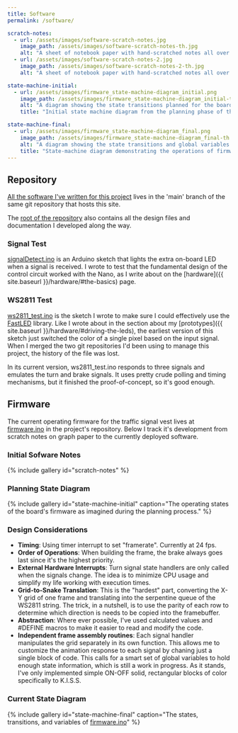 ```yaml
---
title: Software
permalink: /software/

scratch-notes:
  - url: /assets/images/software-scratch-notes.jpg
    image_path: /assets/images/software-scratch-notes-th.jpg
    alt: "A sheet of notebook paper with hand-scratched notes all over it, in several orientations."
  - url: /assets/images/software-scratch-notes-2.jpg
    image_path: /assets/images/software-scratch-notes-2-th.jpg
    alt: "A sheet of notebook paper with hand-scratched notes all over it, in several orientations."

state-machine-initial:
  - url: /assets/images/firmware_state-machine-diagram_initial.png
    image_path: /assets/images/firmware_state-machine-diagram_initial-th.jpg
    alt: "A diagram showing the state transitions planned for the board's firmware"
    title: "Initial state machine diagram from the planning phase of the project."

state-machine-final:
  - url: /assets/images/firmware_state-machine-diagram_final.png
    image_path: /assets/images/firmware_state-machine-diagram_final-th.png
    alt: "A diagram showing the state transitions and global variables of firmware.ino"
    title: "State-machine diagram demonstrating the operations of firmware.ino"
---
```

## Repository

[All the software I've written for this project](https://github.com/b-buckley/blinker-vest/tree/main/arduino) lives in the 'main' branch of the same git repository that hosts this site.

The [root of the repository](https://github.com/b-buckley/blinker-vest/tree/main) also contains all the design files and documentation I developed along the way.

### Signal Test

[signalDetect.ino](https://github.com/b-buckley/blinker-vest/blob/main/arduino/signalDetect/signalDetect.ino) is an Arduino sketch that lights the extra on-board LED when a signal is received.  I wrote to test that the fundamental design of the control circuit worked with the Nano, as I write about on the [hardware]({{ site.baseurl }}/hardware/#the-basics) page.

### WS2811 Test

[ws2811_test.ino](https://github.com/b-buckley/blinker-vest/blob/main/arduino/ws2811_test/ws2811_test.ino) is the sketch I wrote to make sure I could effectively use the [FastLED](https://fastled.io) library.  Like I wrote about in the section about my [prototypes]({{ site.baseurl }}/hardware/#driving-the-leds), the earliest version of this sketch just switched the color of a single pixel based on the input signal.  When I merged the two git repositories I'd been using to manage this project, the history of the file was lost.

In its current version, ws2811_test.ino responds to three signals and emulates the turn and brake signals.  It uses pretty crude polling and timing mechanisms, but it finished the proof-of-concept, so it's good enough.

## Firmware

The current operating firmware for the traffic signal vest lives at [firmware.ino](https://github.com/b-buckley/blinker-vest/blob/main/arduino/firmware/firmware.ino) in the project's repository.  Below I track it's development from scratch notes on graph paper to the currently deployed software.

### Initial Sofware Notes

{% include gallery id="scratch-notes" %}

### Planning State Diagram

{% include gallery id="state-machine-initial" caption="The operating states of the board's firmware as imagined during the planning process." %}

### Design Considerations

* __Timing__: Using timer interrupt to set "framerate".  Currently at 24 fps.
* __Order of Operations__: When building the frame, the brake always goes last since it's the highest priority.
* __External Hardware Interrupts__: Turn signal state handlers are only called when the signals change.  The idea is to minimize CPU usage and simplify my  life working with execution times.
* __Grid-to-Snake Translation__:  This is the "hardest" part, converting the X-Y grid of one frame and translating into the serpentine queue of the WS2811 string.  The trick, in a nutshell, is to use the parity of each row to determine which direction is needs to be copied into the framebuffer.
* __Abstraction__: Where ever possible, I've used calculated values and #DEFINE macros to make it easier to read and modify the code.
* __Independent frame assembly routines__: Each signal handler manipulates the grid separately in its own function.  This allows me to customize the animation response to each signal by chaning just a single block of code.  This calls for a smart set of global variables to hold enough state information, which is still a work in progress.  As it stands, I've only implemented simple ON-OFF solid, rectangular blocks of color specifically to K.I.S.S.

### Current State Diagram

{% include gallery id="state-machine-final" caption="The states, transitions, and variables of [firmware.ino](https://github.com/b-buckley/blinker-vest/blob/main/arduino/firmware/firmware.ino)" %}
